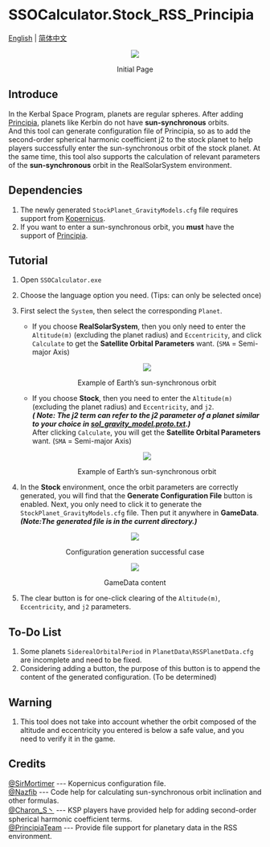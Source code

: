 # SSOCalculator.Stock_RSS_Principia


[English](https://github.com/Aebestach/SSOCalculator.Stock_RSS_Principia/blob/main/README.md) | [简体中文](https://www.bilibili.com/read/preview/25055752)
<div align=center> <img src="https://imgur.com/Kp0oF8q.jpg"><p>Initial Page</p></div>


## Introduce

In the Kerbal Space Program, planets are regular spheres. After adding [Principia](https://forum.kerbalspaceprogram.com/topic/162200-wip181-191-1101-1110%E2%80%932-1122%E2%80%935-principia%E2%80%94version-%E4%BC%8A%E8%97%A4-released-2023-06-18%E2%80%94n-body-and-extended-body-gravitation/), planets like Kerbin do not have **sun-synchronous** orbits.<br>And this tool can generate configuration file of Principia, so as to add the second-order spherical harmonic coefficient j2 to the stock planet to help players successfully enter the sun-synchronous orbit of the stock planet. At the same time, this tool also supports the calculation of relevant parameters of the **sun-synchronous** orbit in the RealSolarSystem environment. 


## Dependencies

1. The newly generated `StockPlanet_GravityModels.cfg` file requires support from [Kopernicus](https://github.com/Kopernicus/Kopernicus).
2. If you want to enter a sun-synchronous orbit, you **must** have the support of [Principia](https://forum.kerbalspaceprogram.com/topic/162200-wip181-191-1101-1110%E2%80%932-1122%E2%80%935-principia%E2%80%94version-%E4%BC%8A%E8%97%A4-released-2023-06-18%E2%80%94n-body-and-extended-body-gravitation/).


## Tutorial

1. Open `SSOCalculator.exe`
2. Choose the language option you need. (Tips: can only be selected once)
3. First select the `System`, then select the corresponding `Planet`.
	* If you choose **RealSolarSystem**, then you only need to enter the `Altitude(m)` (excluding the planet radius) and `Eccentricity`, and click `Calculate` to get the **Satellite Orbital Parameters** want. (`SMA` = Semi-major Axis)<div align=center><img src="https://imgur.com/FGgMNT3.jpg"><p>Example of Earth’s sun-synchronous orbit</p></div>

	* If you choose **Stock**, then you need to enter the `Altitude(m)` (excluding the planet radius) and `Eccentricity`, and `j2`. <br>***( Note: The j2 term can refer to the j2 parameter of a planet similar to your choice in [sol_gravity_model.proto.txt](https://github.com/mockingbirdnest/Principia/blob/2018011702-Clifford/astronomy/sol_gravity_model.proto.txt).)***<br>After clicking  `Calculate`, you will get the **Satellite Orbital Parameters** want. (`SMA` = Semi-major Axis)<div align=center><img src="https://imgur.com/kKa4iAS.jpg"><p>Example of Earth’s sun-synchronous orbit</p></div>

4. In the **Stock** environment, once the orbit parameters are correctly generated, you will find that the **Generate Configuration File** button is enabled. Next, you only need to click it to generate the `StockPlanet_GravityModels.cfg` file. Then put it anywhere in **GameData**.<br>***(Note:The generated file is in the current directory.)***
<div align=center><img src="https://imgur.com/1A2FlWn.jpg"><p>Configuration generation successful case</p></div>
<div align=center><img src="https://imgur.com/4LWTmG9.jpg"><p>GameData content</p></div>

5. The clear button is for one-click clearing of the `Altitude(m)`, `Eccentricity`, and `j2` parameters.


## To-Do List

1. Some planets `SiderealOrbitalPeriod` in `PlanetData\RSSPlanetData.cfg` are incomplete and need to be fixed.
2. Considering adding a button, the purpose of this button is to append the content of the generated configuration. (To be determined)


## Warning
1. This tool does not take into account whether the orbit composed of the altitude and eccentricity you entered is below a safe value, and you need to verify it in the game.


## Credits
[@SirMortimer](https://github.com/SirMortimer) --- Kopernicus configuration file.
<br>[@Nazfib](https://github.com/Nazfib) --- Code help for calculating sun-synchronous orbit inclination and other formulas.
<br>[@Charon_S丶](https://space.bilibili.com/347787037/?spm_id_from=333.999.0.0) --- KSP players have provided help for adding second-order spherical harmonic coefficient terms.
<br>[@PrincipiaTeam](https://github.com/mockingbirdnest/Principia) --- Provide file support for planetary data in the RSS environment.
